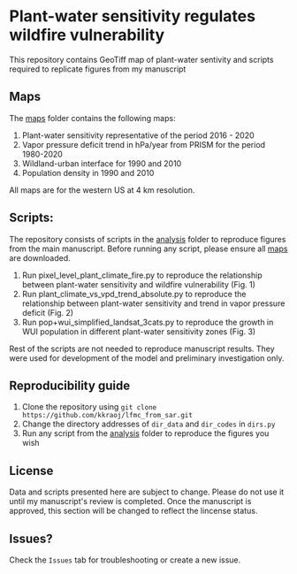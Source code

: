 # Plant-water sensitivity regulates wildfire vulnerability

This repository contains GeoTiff map of plant-water sentivity and scripts required to replicate figures from my manuscript

## Maps

The [maps]('/maps') folder contains the following maps:
1. Plant-water sensitivity representative of the period 2016 - 2020
1. Vapor pressure deficit trend in hPa/year from PRISM for the period 1980-2020
1. Wildland-urban interface for 1990 and 2010
1. Population density in 1990 and 2010

All maps are for the western US at 4 km resolution.

## Scripts:
The repository consists of scripts in the [analysis]('/analysis') folder to reproduce figures from the main manuscript. Before running any script, please ensure all [maps]('/maps') are downloaded. 

1. Run pixel_level_plant_climate_fire.py to reproduce the relationship between plant-water sensitivity and wildfire vulnerability (Fig. 1)
1. Run plant_climate_vs_vpd_trend_absolute.py to reproduce the relationship between plant-water sensitivity and trend in vapor pressure deficit (Fig. 2)
1. Run pop+wui_simplified_landsat_3cats.py to reproduce the growth in WUI population in different plant-water sensitivity zones (Fig. 3)

Rest of the scripts are not needed to reproduce manuscript results. They were used for development of the model and preliminary investigation only.

## Reproducibility guide

1. Clone the repository using `git clone https://github.com/kkraoj/lfmc_from_sar.git`
1. Change the directory addresses of `dir_data` and `dir_codes` in `dirs.py`
1. Run any script from the [analysis]('/analysis') folder to reproduce the figures you wish

## License
Data and scripts presented here are subject to change. Please do not use it until my manuscript's review is completed. Once the manuscript is approved, this section will be changed to reflect the lincense status.

## Issues?

Check the `Issues` tab for troubleshooting or create a new issue.
